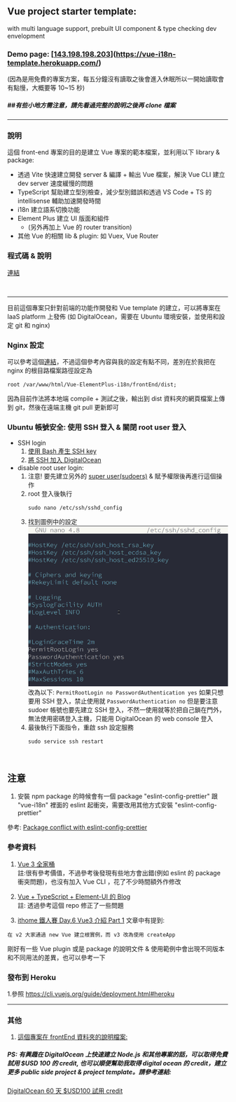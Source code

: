 ## Vue project starter template:

with multi language support, prebuilt UI component & type checking dev envelopment

### Demo page: [[143.198.198.203](https://vue-i18n-template.herokuapp.com/)](https://vue-i18n-template.herokuapp.com/)

(因為是用免費的專案方案，每五分鐘沒有讀取之後會進入休眠所以一開始讀取會有點慢，大概要等 10~15 秒)

##### ##有些小地方需注意，請先看過完整的說明之後再 clone 檔案

---

### 說明

這個 front-end 專案的目的是建立 Vue 專案的範本檔案，並利用以下 library & package:

- 透過 Vite 快速建立開發 server & 編譯 + 輸出 Vue 檔案，解決 Vue CLI 建立 dev server 速度緩慢的問題
- TypeScript 幫助建立型別檢查，減少型別錯誤和透過 VS Code + TS 的 intellisense 輔助加速開發時間
- i18n 建立語系切換功能
- Element Plus 建立 UI 版面和組件
  - (另外再加上 Vue 的 router transition)
- 其他 Vue 的相關 lib & plugin: 如 Vuex, Vue Router
  <br>

### 程式碼 & 說明

[連結](https://github.com/avgsteve/Vue-ElementPlus-i18n/tree/main/frontEnd)

<br>

---

目前這個專案只針對前端的功能作開發和 Vue template 的建立，可以將專案在 IaaS platform 上發佈
(如 DigitalOcean，需要在 Ubuntu 環境安裝，並使用和設定 git 和 nginx) <br>

### Nginx 設定

可以參考這個[連結](https://www.digitalocean.com/community/questions/how-to-configure-vuejs-and-laravel-on-nginx)，不過這個參考內容與我的設定有點不同，差別在於我把在 nginx 的根目路檔案路徑設定為

```
root /var/www/html/Vue-ElementPlus-i18n/frontEnd/dist;
```

因為目前作法將本地端 compile + 測試之後，輸出到 dist 資料夾的網頁檔案上傳到 git，然後在遠端主機 git pull 更新即可

### Ubuntu 帳號安全: 使用 SSH 登入 & 關閉 root user 登入

- SSH login
  1. [使用 Bash 產生 SSH key](https://docs.digitalocean.com/products/droplets/how-to/add-ssh-keys/create-with-openssh/)
  2. [將 SSH 加入 DigitalOcean](https://docs.digitalocean.com/products/droplets/how-to/add-ssh-keys/to-account/)
- disable root user login:
  1. 注意! 要先建立另外的 [super user(sudoers)](https://www.opencli.com/linux/ubuntu-create-sudo-account) & 賦予權限後再進行這個操作
  2. root 登入後執行
     ```
     sudo nano /etc/ssh/sshd_config
     ```
  3. 找到圖例中的設定
     ![ubuntu sshd_config](https://github.com/avgsteve/Vue-ElementPlus-i18n/blob/main/screenCapture/disable%20ubuntu%20root.png?raw=true)
     改為以下:
     `PermitRootLogin no PasswordAuthentication yes`
     如果只想要用 SSH 登入，禁止使用就
     `PasswordAuthentication no`
     但是要注意 sudoer 帳號也要先建立 SSH 登入，不然一使用就等於把自己鎖在門外，無法使用密碼登入主機，只能用 DigitalOcean 的 web console 登入
  4. 最後執行下面指令，重啟 ssh 設定服務
     ```
     sudo service ssh restart
     ```

<br>

## 注意

1. 安裝 npm package 的時候會有一個 package "eslint-config-prettier" 跟 "vue-i18n" 裡面的 eslint 起衝突，需要改用其他方式安裝 "eslint-config-prettier"

參考: [Package conflict with eslint-config-prettier](https://github.com/avgsteve/Vue-ElementPlus-i18n/tree/main/frontEnd#npm-install--d-eslint-config-prettier)

### 參考資料

1. [Vue 3 全家桶](https://segmentfault.com/a/1190000039157357) <br> 註:很有參考價值，不過參考後發現有些地方會出錯(例如 eslint 的 package 衝突問題)，也沒有加入 Vue CLI ，花了不少時間額外作修改

2. [Vue + TypeScript + Element-UI 的 Blog](https://biaochenxuying.cn/articleDetail?article_id=5c9d8ce5f181945ddd6b0ffc) <br> 註: 透過參考這個 repo 修正了一些問題

3. [ithome 鐵人賽 Day.6 Vue3 介紹 Part 1](https://ithelp.ithome.com.tw/articles/10236320) 文章中有提到:

```
在 v2 大家通過 new Vue 建立根實例，而 v3 改為使用 createApp
```

剛好有一些 Vue plugin 或是 package 的說明文件 & 使用範例中會出現不同版本和不同用法的差異，也可以參考一下

### 發布到 Heroku

1.參照 https://cli.vuejs.org/guide/deployment.html#heroku

---

### 其他

1. [這個專案在 frontEnd 資料夾的說明檔案:](https://github.com/avgsteve/Vue-ElementPlus-i18n/blob/main/frontEnd/readme.md)

##### PS: 有興趣在 DigitalOcean 上快速建立 Node.js 和其他專案的話，可以取得免費試用 \$USD 100 的 credit, 也可以順便幫助我取得 digital ocean 的 credit，建立更多 public side project & project template。請參考連結:

[DigitalOcean 60 天 \$USD100 試用 credit](https://m.do.co/c/219f220fca1f)
